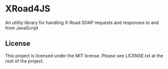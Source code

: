 # XRoad4JS
An utility library for handling X-Road SOAP requests and responses to and from JavaScript

## License
This project is licensed under the MIT license. Please see LICENSE.txt at the
root of the project.
